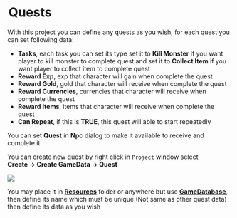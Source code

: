#  Quests

With this project you can define any quests as you wish, for each quest you can set following data:

* **Tasks**, each task you can set its type set it to **Kill Monster** if you want player to kill monster to complete quest and set it to **Collect Item** if you want player to collect item to complete quest
* **Reward Exp**, exp that character will gain when complete the quest
* **Reward Gold**, gold that character will receive when complete the quest
* **Reward Currencies**, currencies that character will receive when complete the quest
* **Reward Items**, items that character will receive when complete the quest
* **Can Repeat**, if this is **TRUE**, this quest will able to start repeatedly

You can set **Quest** in **Npc** dialog to make it available to receive and complete it

You can create new quest by right click in `Project` window select   
**Create -> Create GameData -> Quest**

![](https://cdn-images-1.medium.com/max/1600/0*QAY5mNVzc5Wj6Bi2)

You may place it in [**Resources**](https://docs.unity3d.com/Manual/LoadingResourcesatRuntime.html)  folder or anywhere but use [**GameDatabase**](https://medium.com/suriyun-production/mmorpg-kit-game-database-ce081169f097), then define its name which must be unique (Not same as other quest data) then define its data as you wish
<!--stackedit_data:
eyJoaXN0b3J5IjpbMTAyOTUxOTg1MV19
-->